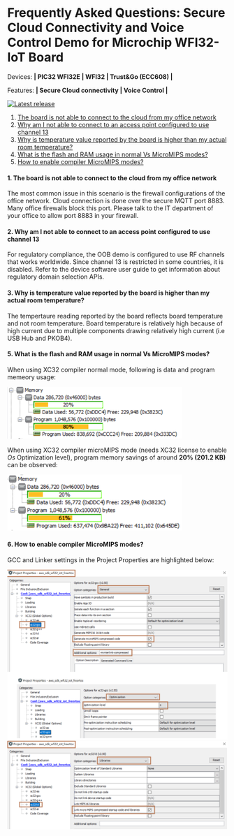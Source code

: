 # Frequently Asked Questions: Secure Cloud Connectivity and Voice Control Demo for Microchip WFI32-IoT Board

Devices: **| PIC32 WFI32E | WFI32 | Trust\&Go (ECC608) |**

Features: **| Secure Cloud connectivity | Voice Control |**

[![Latest release](https://img.shields.io/github/v/release/MicrochipTech/WFI32-IoT?include_prereleases&sort=semver&style=for-the-badge)](https://github.com/MicrochipTech/WFI32-IoT/releases/latest)

1. [The board is not able to connect to the cloud from my office network](#q1)
2. [Why am I not able to connect to an access point configured to use channel 13](#q2)
3. [Why is temperature value reported by the board is higher than my actual room temperature?](#q3)
5. [What is the flash and RAM usage in normal Vs MicroMIPS modes?](#q4)
6. [How to enable compiler MicroMIPS modes?](#q5)
 
#### 1.  The board is not able to connect to the cloud from my office network <a name="q1"></a>

The most common issue in this scenario is the firewall configurations of the office network. Cloud connection is done over the secure MQTT port 8883. Many office firewalls block this port. Please talk to the IT department of your office to allow port 8883 in your firewall.

#### 2.  Why am I not able to connect to an access point configured to use channel 13 <a name="q2"></a>

For regulatory compliance, the OOB demo is configured to use RF channels that works worldwide. Since channel 13 is restricted in some countries, it is disabled. Refer to the device software user guide to get information about regulatory domain selection APIs.

#### 3.  Why is temperature value reported by the board is higher than my actual room temperature? <a name="q3"></a>

The tempertaure reading reported by the board reflects board temperature and not room temperature. Board temperature is relatively high because of high current due to multiple components drawing relatively high current (i.e USB Hub and PKOB4).

#### 5.  What is the flash and RAM usage in normal Vs MicroMIPS modes? <a name="q4"></a>

When using XC32 compiler normal mode, following is data and program memeory usage:
<p>
<img src="resources/media/FAQ/mem_usage.PNG" width=400/>
</p>

When using XC32 compiler microMIPS mode (needs XC32 license to enable *Os* Optimization level), program memory savings of around **20% (201.2 KB)** can be observed:
<p>
<img src="resources/media/FAQ/mem_usage_opt_Os_uMIPS.PNG" width=400/>
</p>

#### 6.  How to enable compiler MicroMIPS modes? <a name="q5"></a>

GCC and Linker settings in the Project Properties are highlighted below:
<p>
<img src="resources/media/FAQ/prj_prop_gcc_opt_Os_uMIPS.png" width=600/>
<img src="resources/media/FAQ/prj_prop_ld_libs_uMIPS.png" width=600/>
</p>
